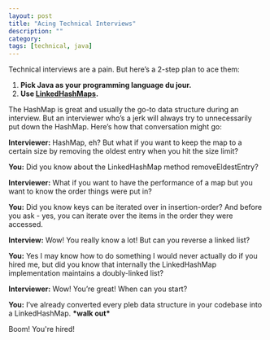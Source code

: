 ```yaml
---
layout: post
title: "Acing Technical Interviews"
description: ""
category: 
tags: [technical, java]
---
```


Technical interviews are a pain. But here’s a 2-step plan to ace them:

1. **Pick Java as your programming language du jour.**
2. **Use [LinkedHashMaps][1].**

The HashMap is great and usually the go-to data structure during an interview. But an interviewer who’s a jerk will always try to unnecessarily put down the HashMap. Here’s how that conversation might go:

**Interviewer:** HashMap, eh? But what if you want to keep the map to a certain size by removing the oldest entry when you hit the size limit?

**You:** Did you know about the LinkedHashMap method removeEldestEntry?

**Interviewer:** What if you want to have the performance of a map but you want to know the order things were put in?

**You:** Did you know keys can be iterated over in insertion-order? And before you ask - yes, you can iterate over the items in the order they were accessed. 

**Interview:** Wow! You really know a lot! But can you reverse a linked list?

**You:** Yes I may know how to do something I would never actually do if you hired me, but did you know that internally the LinkedHashMap implementation maintains a doubly-linked list?

**Interviewer:** Wow! You’re great! When can you start?

**You:** I’ve already converted every pleb data structure in your codebase into a LinkedHashMap. **\*walk out\***

Boom! You're hired!

[1]: https://developer.android.com/reference/java/util/LinkedHashMap.html
